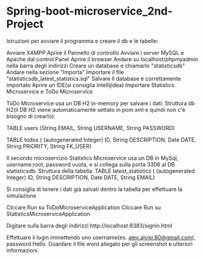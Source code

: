 # Spring-boot-microservice_2nd-Project
Istruzioni per avviare il programma e creare il db e le tabelle:

Avviare XAMPP
Aprire il Pannello di controllo
Avviare i server MySQL e Apache dal control Panel
Aprire il browser
Andare su localhost/phpmyadmin nella barra degli indirizzi
Creare un database e chiamarlo "statisticsdb"
Andare nella sezione "Importa"
Importare il file "statisticsdb_latest_statistics.sql"
Salvare
Il database è correttamente importato
Aprire un IDE(si consiglia IntellijIdea) Importare Statistics Microservice e ToDo Microservice

ToDo Microservice usa un DB H2 in-memory per salvare i dati: Struttura db H2(il DB H2 viene automaticamente settato in pom.xml e quindi non c'è bisogno di crearlo):

TABLE users      (String EMAIL, String USERNAME, String PASSWORD) 

TABLE todos      ( (autogenerated Integer) ID, String DESCRIPTION, Date DATE, String PRIORITY, String FK_USER) 


Il secondo microservizio Statistics Microservice usa un DB in MySql, username:root, password vuota, e si collega sulla porta 3306 al DB statisticsdb. Struttura della tabella:
TABLE latest_statistics      ( (autogenerated Integer) ID, String DESCRIPTION, Date DATE, String EMAIL)


Si consiglia di tenere i dati già salvati dentro la tabella per effettuare la simulazione

Clccare Run su ToDoMicroserviceApplication
Cliccare Run su StatisticsMicroserviceApplication

Digitare sulla barra degli indirizzi http://localhost:8383/signin.html

Effettuare il login immettendo uno username(es. alex.alvisi.80@gmail.com), password Hello.
Guardare il file word allegato per gli screenshot e ulteriori informazioni.

